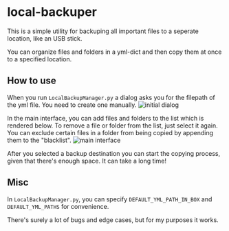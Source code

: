 # local-backuper
This is a simple utility for backuping all important files to a seperate location, like an USB stick.

You can organize files and folders in a yml-dict and then copy them at once to a specified location.

## How to use
When you run `LocalBackupManager.py` a dialog asks you for the filepath of the yml file. You need to create one manually.
![initial dialog](/assets/images/electrocat.png)

In the main interface, you can add files and folders to the list which is rendered below. To remove a file or folder from the list, just select it again.
You can exclude certain files in a folder from being copied by appending them to the "blacklist".
![main interface](/assets/images/electrocat.png)

After you selected a backup destination you can start the copying process, given that there's enough space. It can take a long time!


## Misc
In `LocalBackupManager.py`, you can specify `DEFAULT_YML_PATH_IN_BOX` and `DEFAULT_YML_PATHS` for convenience.

There's surely a lot of bugs and edge cases, but for my purposes it works. 
